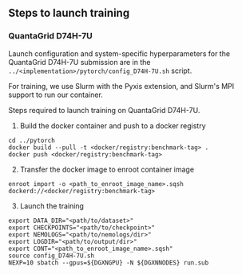 ## Steps to launch training

### QuantaGrid D74H-7U

Launch configuration and system-specific hyperparameters for the QuantaGrid D74H-7U
submission are in the `../<implementation>/pytorch/config_D74H-7U.sh` script.

For training, we use Slurm with the Pyxis extension, and Slurm's MPI support to run our container.

Steps required to launch training on QuantaGrid D74H-7U.

1. Build the docker container and push to a docker registry

```
cd ../pytorch
docker build --pull -t <docker/registry:benchmark-tag> .
docker push <docker/registry:benchmark-tag>
```

2. Transfer the docker image to enroot container image

```
enroot import -o <path_to_enroot_image_name>.sqsh dockerd://<docker/registry:benchmark-tag>
```

3. Launch the training
```
export DATA_DIR="<path/to/dataset>"
export CHECKPOINTS="<path/to/checkpoint>"
export NEMOLOGS="<path/to/nemologs/dir>"
export LOGDIR="<path/to/output/dir>"
export CONT="<path_to_enroot_image_name>.sqsh"
source config_D74H-7U.sh
NEXP=10 sbatch --gpus=${DGXNGPU} -N ${DGXNNODES} run.sub


